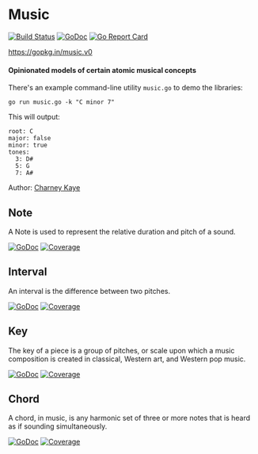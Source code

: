 # Music 

[![Build Status](https://travis-ci.org/go-music/music.svg?branch=master)](https://travis-ci.org/go-music/music) [![GoDoc](https://godoc.org/gopkg.in/music.v0?status.svg)](https://godoc.org/gopkg.in/music.v0) [![Go Report Card](https://goreportcard.com/badge/gopkg.in/music.v0)](https://goreportcard.com/report/gopkg.in/music.v0)

https://gopkg.in/music.v0

#### Opinionated models of certain atomic musical concepts

There's an example command-line utility `music.go` to demo the libraries:

    go run music.go -k "C minor 7"
    
This will output:
    
    root: C
    major: false
    minor: true
    tones:
      3: D#
      5: G
      7: A#

Author: [Charney Kaye](http://w.charney.io)

## Note

A Note is used to represent the relative duration and pitch of a sound.

[![GoDoc](https://godoc.org/gopkg.in/music.v0/note?status.svg)](https://godoc.org/gopkg.in/music.v0/note) [![Coverage](https://img.shields.io/badge/coverage-100%-brightgreen.svg?style=flat)](https://gocover.io/gopkg.in/music.v0/note)

## Interval

An interval is the difference between two pitches.

[![GoDoc](https://godoc.org/gopkg.in/music.v0/interval?status.svg)](https://godoc.org/gopkg.in/music.v0/interval) [![Coverage](https://img.shields.io/badge/coverage-100%-brightgreen.svg?style=flat)](https://gocover.io/gopkg.in/music.v0/interval)

## Key

The key of a piece is a group of pitches, or scale upon which a music composition is created in classical, Western art, and Western pop music.

[![GoDoc](https://godoc.org/gopkg.in/music.v0/key?status.svg)](https://godoc.org/gopkg.in/music.v0/key) [![Coverage](https://img.shields.io/badge/coverage-100%-brightgreen.svg?style=flat)](https://gocover.io/gopkg.in/music.v0/key)

## Chord

A chord, in music, is any harmonic set of three or more notes that is heard as if sounding simultaneously.

[![GoDoc](https://godoc.org/gopkg.in/music.v0/chord?status.svg)](https://godoc.org/gopkg.in/music.v0/chord) [![Coverage](https://img.shields.io/badge/coverage-100%-brightgreen.svg?style=flat)](https://gocover.io/gopkg.in/music.v0/chord)
